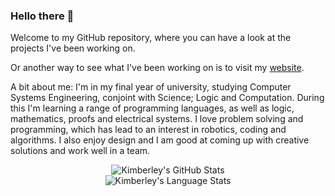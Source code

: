 ### Hello there 👋

Welcome to my GitHub repository, where you can have a look at the projects I've been working on.  

Or another way to see what I've been working on is to visit my [website](https://kimberleyevans-parker.github.io/).

A bit about me:  I'm in my final year of university, studying Computer Systems Engineering, conjoint with Science; Logic and Computation. During this I'm learning a range of programming languages, as well as logic, mathematics, proofs and electrical systems.
I love problem solving and programming, which has lead to an interest in robotics, coding and algorithms. I also enjoy design and I am good at coming up with creative solutions and work well in a team.

<p align="center">
  <img src="https://github-readme-stats.vercel.app/api?username=KimberleyEvans-Parker&show_icons=true&bg_color=90,472D5E,3A79C0&title_color=fff&text_color=fff" alt="Kimberley's GitHub Stats" />
  <br />
  <img src="https://github-readme-stats.vercel.app/api/top-langs/?username=KimberleyEvans-Parker&layout=compact&bg_color=90,3A79C0,192A56&title_color=fff&text_color=fff" alt="Kimberley's Language Stats" />
</p>



<!--
**KimberleyEvans-Parker/KimberleyEvans-Parker** is a ✨ _special_ ✨ repository because its `README.md` (this file) appears on your GitHub profile.

Here are some ideas to get you started:

- 🔭 I’m currently working on ...
- 🌱 I’m currently learning ...
- 👯 I’m looking to collaborate on ...
- 🤔 I’m looking for help with ...
- 💬 Ask me about ...
- 📫 How to reach me: ...
- 😄 Pronouns: ...
- ⚡ Fun fact: ...
-->
